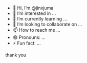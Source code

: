 - 👋 Hi, I’m @jinxjuma
- 👀 I’m interested in ...
- 🌱 I’m currently learning ...
- 💞️ I’m looking to collaborate on ...
- 📫 How to reach me ...
- 😄 Pronouns: ...
- ⚡ Fun fact: ...

<!---
jinxjuma/jinxjuma is a ✨ special ✨ repository because its `README.md` (this file) appears on your GitHub profile.
You can click the Preview link to take a look at your changes.
--->
thank you

    
